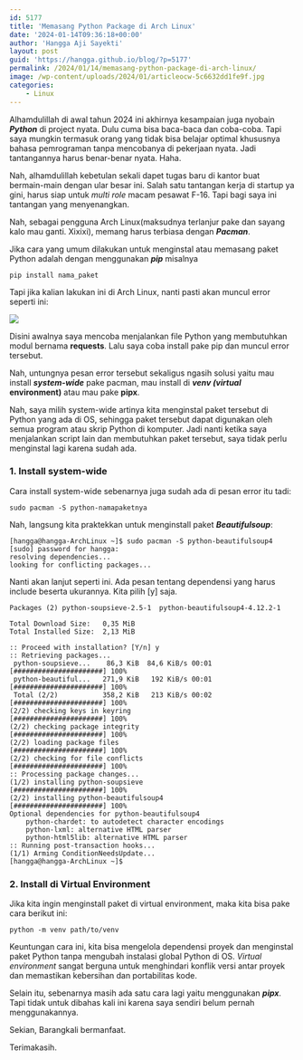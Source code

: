 ```yaml
---
id: 5177
title: 'Memasang Python Package di Arch Linux'
date: '2024-01-14T09:36:18+00:00'
author: 'Hangga Aji Sayekti'
layout: post
guid: 'https://hangga.github.io/blog/?p=5177'
permalink: /2024/01/14/memasang-python-package-di-arch-linux/
image: /wp-content/uploads/2024/01/articleocw-5c6632dd1fe9f.jpg
categories:
    - Linux
---
```


Alhamdulillah di awal tahun 2024 ini akhirnya kesampaian juga nyobain ***Python*** di project nyata. Dulu cuma bisa baca-baca dan coba-coba. Tapi saya mungkin termasuk orang yang tidak bisa belajar optimal khususnya bahasa pemrograman tanpa mencobanya di pekerjaan nyata. Jadi tantangannya harus benar-benar nyata. Haha.

Nah, alhamdulillah kebetulan sekali dapet tugas baru di kantor buat bermain-main dengan ular besar ini. Salah satu tantangan kerja di startup ya gini, harus siap untuk *multi role* macam pesawat F-16. Tapi bagi saya ini tantangan yang menyenangkan.

Nah, sebagai pengguna Arch Linux(maksudnya terlanjur pake dan sayang kalo mau ganti. Xixixi), memang harus terbiasa dengan ***Pacman***.

Jika cara yang umum dilakukan untuk menginstal atau memasang paket Python adalah dengan menggunakan ***pip*** misalnya

```
pip install nama_paket
```

Tapi jika kalian lakukan ini di Arch Linux, nanti pasti akan muncul error seperti ini:

![](https://hangga.github.io/blog/wp-content/uploads/2024/01/must-using-pacman.png)

Disini awalnya saya mencoba menjalankan file Python yang membutuhkan modul bernama **requests**. Lalu saya coba install pake pip dan muncul error tersebut.

Nah, untungnya pesan error tersebut sekaligus ngasih solusi yaitu mau install ***system-wide*** pake pacman, mau install di ***venv (virtual* environment)** atau mau pake **pipx**.

Nah, saya milih system-wide artinya kita menginstal paket tersebut di Python yang ada di OS, sehingga paket tersebut dapat digunakan oleh semua program atau skrip Python di komputer. Jadi nanti ketika saya menjalankan script lain dan membutuhkan paket tersebut, saya tidak perlu menginstal lagi karena sudah ada.

### 1. Install system-wide

Cara install system-wide sebenarnya juga sudah ada di pesan error itu tadi:

```
sudo pacman -S python-namapaketnya
```

Nah, langsung kita praktekkan untuk menginstall paket ***Beautifulsoup***:

```
[hangga@hangga-ArchLinux ~]$ sudo pacman -S python-beautifulsoup4
[sudo] password for hangga: 
resolving dependencies...
looking for conflicting packages...

```

Nanti akan lanjut seperti ini. Ada pesan tentang dependensi yang harus include beserta ukurannya. Kita pilih \[y\] saja.

```
Packages (2) python-soupsieve-2.5-1  python-beautifulsoup4-4.12.2-1

Total Download Size:   0,35 MiB
Total Installed Size:  2,13 MiB

:: Proceed with installation? [Y/n] y
:: Retrieving packages...
 python-soupsieve...    86,3 KiB  84,6 KiB/s 00:01 [######################] 100%
 python-beautiful...   271,9 KiB   192 KiB/s 00:01 [######################] 100%
 Total (2/2)           358,2 KiB   213 KiB/s 00:02 [######################] 100%
(2/2) checking keys in keyring                     [######################] 100%
(2/2) checking package integrity                   [######################] 100%
(2/2) loading package files                        [######################] 100%
(2/2) checking for file conflicts                  [######################] 100%
:: Processing package changes...
(1/2) installing python-soupsieve                  [######################] 100%
(2/2) installing python-beautifulsoup4             [######################] 100%
Optional dependencies for python-beautifulsoup4
    python-chardet: to autodetect character encodings
    python-lxml: alternative HTML parser
    python-html5lib: alternative HTML parser
:: Running post-transaction hooks...
(1/1) Arming ConditionNeedsUpdate...
[hangga@hangga-ArchLinux ~]$ 

```

### 2. Install di Virtual Environment

Jika kita ingin menginstall paket di virtual environment, maka kita bisa pake cara berikut ini:

```
python -m venv path/to/venv
```

Keuntungan cara ini, kita bisa mengelola dependensi proyek dan menginstal paket Python tanpa mengubah instalasi global Python di OS. *Virtual environment* sangat berguna untuk menghindari konflik versi antar proyek dan memastikan kebersihan dan portabilitas kode.

Selain itu, sebenarnya masih ada satu cara lagi yaitu menggunakan ***pipx***. Tapi tidak untuk dibahas kali ini karena saya sendiri belum pernah menggunakannya.

Sekian, Barangkali bermanfaat.

Terimakasih.